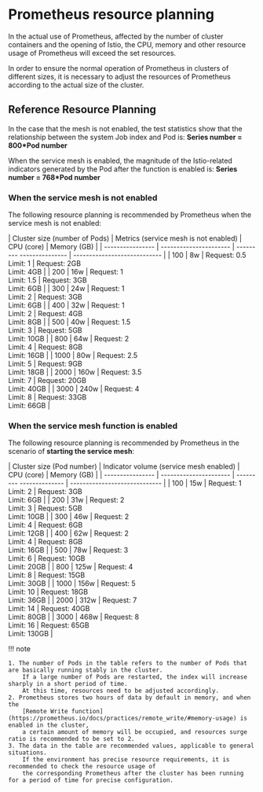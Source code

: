 # Prometheus resource planning

In the actual use of Prometheus, affected by the number of cluster containers and the opening of Istio,
the CPU, memory and other resource usage of Prometheus will exceed the set resources.

In order to ensure the normal operation of Prometheus in clusters of different sizes,
it is necessary to adjust the resources of Prometheus according to the actual size of the cluster.

## Reference Resource Planning

In the case that the mesh is not enabled, the test statistics show that the relationship
between the system Job index and Pod is: **Series number = 800\*Pod number**

When the service mesh is enabled, the magnitude of the Istio-related indicators generated
by the Pod after the function is enabled is: **Series number = 768\*Pod number**

### When the service mesh is not enabled

The following resource planning is recommended by Prometheus when the service mesh is not enabled:

| Cluster size (number of Pods) | Metrics (service mesh is not enabled) | CPU (core) | Memory (GB) |
| ---------------- | ---------------------- | --------- --------------- | ---------------------------- |
| 100 | 8w | Request: 0.5<br>Limit: 1 | Request: 2GB<br>Limit: 4GB |
| 200 | 16w | Request: 1<br>Limit: 1.5 | Request: 3GB<br>Limit: 6GB |
| 300 | 24w | Request: 1<br>Limit: 2 | Request: 3GB<br>Limit: 6GB |
| 400 | 32w | Request: 1<br>Limit: 2 | Request: 4GB<br>Limit: 8GB |
| 500 | 40w | Request: 1.5<br>Limit: 3 | Request: 5GB<br>Limit: 10GB |
| 800 | 64w | Request: 2<br>Limit: 4 | Request: 8GB<br>Limit: 16GB |
| 1000 | 80w | Request: 2.5<br>Limit: 5 | Request: 9GB<br>Limit: 18GB |
| 2000 | 160w | Request: 3.5<br>Limit: 7 | Request: 20GB<br>Limit: 40GB |
| 3000 | 240w | Request: 4<br>Limit: 8 | Request: 33GB<br>Limit: 66GB |

### When the service mesh function is enabled

The following resource planning is recommended by Prometheus in the scenario of **starting the service mesh**:

| Cluster size (Pod number) | Indicator volume (service mesh enabled) | CPU (core) | Memory (GB) |
| ---------------- | ---------------------- | --------- -------------- | ----------------------------- |
| 100 | 15w | Request: 1<br>Limit: 2 | Request: 3GB<br>Limit: 6GB |
| 200 | 31w | Request: 2<br>Limit: 3 | Request: 5GB<br>Limit: 10GB |
| 300 | 46w | Request: 2<br>Limit: 4 | Request: 6GB<br>Limit: 12GB |
| 400 | 62w | Request: 2<br>Limit: 4 | Request: 8GB<br>Limit: 16GB |
| 500 | 78w | Request: 3<br>Limit: 6 | Request: 10GB<br>Limit: 20GB |
| 800 | 125w | Request: 4<br>Limit: 8 | Request: 15GB<br>Limit: 30GB |
| 1000 | 156w | Request: 5<br>Limit: 10 | Request: 18GB<br>Limit: 36GB |
| 2000 | 312w | Request: 7<br>Limit: 14 | Request: 40GB<br>Limit: 80GB |
| 3000 | 468w | Request: 8<br>Limit: 16 | Request: 65GB<br>Limit: 130GB |

!!! note

    1. The number of Pods in the table refers to the number of Pods that are basically running stably in the cluster.
        If a large number of Pods are restarted, the index will increase sharply in a short period of time.
        At this time, resources need to be adjusted accordingly.
    2. Prometheus stores two hours of data by default in memory, and when the 
        [Remote Write function](https://prometheus.io/docs/practices/remote_write/#memory-usage) is enabled in the cluster,
        a certain amount of memory will be occupied, and resources surge ratio is recommended to be set to 2.
    3. The data in the table are recommended values, applicable to general situations.
        If the environment has precise resource requirements, it is recommended to check the resource usage of
        the corresponding Prometheus after the cluster has been running for a period of time for precise configuration.

